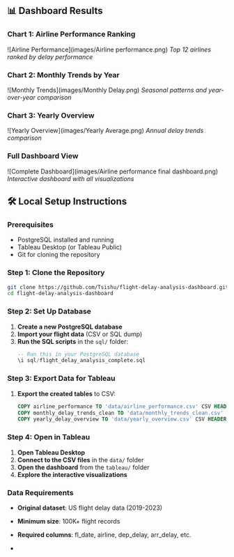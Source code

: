 ## 📊 Dashboard Results

### Chart 1: Airline Performance Ranking
![Airline Performance](images/Airline performance.png)
*Top 12 airlines ranked by delay performance*

### Chart 2: Monthly Trends by Year
![Monthly Trends](images/Monthly Delay.png)
*Seasonal patterns and year-over-year comparison*

### Chart 3: Yearly Overview
![Yearly Overview](images/Yearly Average.png)
*Annual delay trends comparison*

### Full Dashboard View
![Complete Dashboard](images/Airline performance final dashboard.png)
*Interactive dashboard with all visualizations*

## 🛠️ Local Setup Instructions

### Prerequisites
- PostgreSQL installed and running
- Tableau Desktop (or Tableau Public)
- Git for cloning the repository

### Step 1: Clone the Repository
```bash
git clone https://github.com/Tsishu/flight-delay-analysis-dashboard.git
cd flight-delay-analysis-dashboard
```

### Step 2: Set Up Database
1. **Create a new PostgreSQL database**
2. **Import your flight data** (CSV or SQL dump)
3. **Run the SQL scripts** in the `sql/` folder:
   ```sql
   -- Run this in your PostgreSQL database
   \i sql/flight_delay_analysis_complete.sql
   ```

### Step 3: Export Data for Tableau
1. **Export the created tables** to CSV:
   ```sql
   COPY airline_performance TO 'data/airline_performance.csv' CSV HEADER;
   COPY monthly_delay_trends_clean TO 'data/monthly_trends_clean.csv' CSV HEADER;
   COPY yearly_delay_overview TO 'data/yearly_overview.csv' CSV HEADER;
   ```

### Step 4: Open in Tableau
1. **Open Tableau Desktop**
2. **Connect to the CSV files** in the `data/` folder
3. **Open the dashboard** from the `tableau/` folder
4. **Explore the interactive visualizations**

### Data Requirements
- **Original dataset**: US flight delay data (2019-2023)
- **Minimum size**: 100K+ flight records
- **Required columns**: fl_date, airline, dep_delay, arr_delay, etc.

- 
